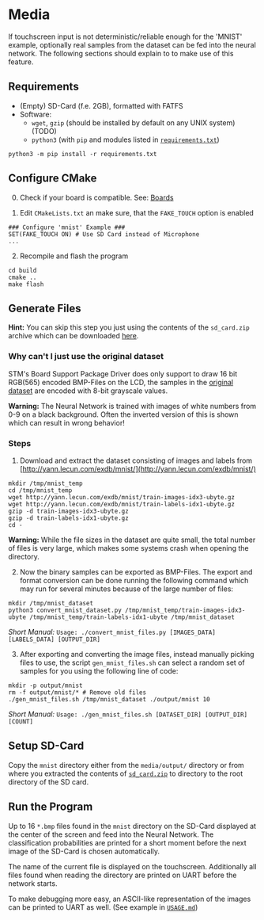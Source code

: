 # Media

If touchscreen input is not deterministic/reliable enough for the 'MNIST' example, optionally real samples from the dataset can be fed into the neural network. The following sections should explain to to make use of this feature.

## Requirements

- (Empty) SD-Card (f.e. 2GB), formatted with FATFS
- Software:
  - `wget`, `gzip` (should be installed by default on any UNIX system) (TODO)
  - `python3` (with `pip` and modules listed in [`requirements.txt`](TODO))
```
python3 -m pip install -r requirements.txt
```

## Configure CMake

0. Check if your board is compatible. See: [Boards](TODO)

1. Edit `CMakeLists.txt` an make sure, that the `FAKE_TOUCH` option is enabled

```
### Configure 'mnist' Example ###
SET(FAKE_TOUCH ON) # Use SD Card instead of Microphone
...
```

2. Recompile and flash the program
```
cd build
cmake ..
make flash
```

## Generate Files

**Hint:** You can skip this step you just using the contents of the `sd_card.zip` archive which can be downloaded [here](https://raw.githubusercontent.com/PhilippvK/stm32-tflm-demos/master/media/sd_card.zip).

### Why can't I just use the original dataset

STM's Board Support Package Driver does only support to draw 16 bit RGB(565) encoded BMP-Files on the LCD, the samples in the [original dataset](TODO) are encoded with 8-bit grayscale values.

**Warning:** The Neural Network is trained with images of white numbers from 0-9 on a black background. Often the inverted version of this is shown which can result in wrong behavior!

### Steps

1. Download and extract the dataset consisting of images and labels from [http://yann.lecun.com/exdb/mnist/](http://yann.lecun.com/exdb/mnist/)

```
mkdir /tmp/mnist_temp
cd /tmp/mnist_temp
wget http://yann.lecun.com/exdb/mnist/train-images-idx3-ubyte.gz
wget http://yann.lecun.com/exdb/mnist/train-labels-idx1-ubyte.gz
gzip -d train-images-idx3-ubyte.gz
gzip -d train-labels-idx1-ubyte.gz
cd -
```

**Warning:** While the file sizes in the dataset are quite small, the total number of files is very large, which makes some systems crash when opening the directory.

2. Now the binary samples can be exported as BMP-Files. The export and format conversion can be done running the following command which may run for several minutes because of the large number of files:

```
mkdir /tmp/mnist_dataset
python3 convert_mnist_dataset.py /tmp/mnist_temp/train-images-idx3-ubyte /tmp/mnist_temp/train-labels-idx1-ubyte /tmp/mnist_dataset
```

*Short Manual:* `Usage: ./convert_mnist_files.py [IMAGES_DATA] [LABELS_DATA] [OUTPUT_DIR]`

3. After exporting and converting the image files, instead manually picking files to use, the script `gen_mnist_files.sh` can select a random set of samples for you using the following line of code:
 
```
mkdir -p output/mnist
rm -f output/mnist/* # Remove old files
./gen_mnist_files.sh /tmp/mnist_dataset ./output/mnist 10
```

*Short Manual:* `Usage: ./gen_mnist_files.sh [DATASET_DIR] [OUTPUT_DIR] [COUNT]`

## Setup SD-Card

Copy the `mnist` directory either from the `media/output/` directory or from where you extracted the contents of [`sd_card.zip`](https://raw.githubusercontent.com/PhilippvK/stm32-tflm-demos/master/media/sd_card.zip) to directory to the root directory of the SD card.


## Run the Program

Up to 16 `*.bmp` files found in the `mnist` directory on the SD-Card displayed at the center of the screen and feed into the Neural Network. The classification probabilities are printed for a short moment before the next image of the SD-Card is chosen automatically.

The name of the current file is displayed on the touchscreen. Additionally all files found when reading the directory are printed on UART before the network starts.

To make debugging more easy, an ASCII-like representation of the images can be printed to UART as well. (See example in [`USAGE.md`](TODO))
